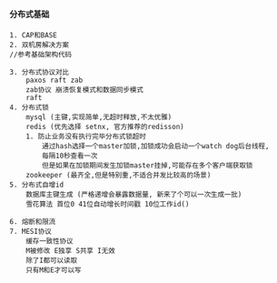 #### 分布式基础
    1. CAP和BASE
    2. 双机房解决方案
    //参考基础架构代码

    3. 分布式协议对比
        paxos raft zab
        zab协议 崩溃恢复模式和数据同步模式
        raft 
    4. 分布式锁
        mysql (主键,实现简单,无超时释放,不太优雅)
        redis (优先选择 setnx, 官方推荐的redisson)
        1. 防止业务没有执行完毕分布式锁超时
            通过hash选择一个master加锁,加锁成功会启动一个watch dog后台线程,
            每隔10秒查看一次
            但是如果在加锁期间发生加锁master挂掉,可能存在多个客户端获取锁
        zookeeper (最齐全,但是特别重,不适合并发比较高的场景)
    5. 分布式自增id
        数据库主键生成 (严格递增会暴露数据量, 新来了个可以一次生成一批)
        雪花算法 首位0 41位自动增长时间戳 10位工作id()
    
    6. 熔断和限流
    7. MESI协议
        缓存一致性协议
        M被修改 E独享 S共享 I无效
        除了I都可以读取
        只有M和E才可以写